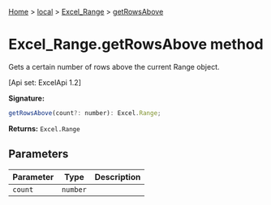 [Home](./index) &gt; [local](local.md) &gt; [Excel\_Range](local.excel_range.md) &gt; [getRowsAbove](local.excel_range.getrowsabove.md)

# Excel\_Range.getRowsAbove method

Gets a certain number of rows above the current Range object. 

 \[Api set: ExcelApi 1.2\]

**Signature:**
```javascript
getRowsAbove(count?: number): Excel.Range;
```
**Returns:** `Excel.Range`

## Parameters

|  Parameter | Type | Description |
|  --- | --- | --- |
|  `count` | `number` |  |

